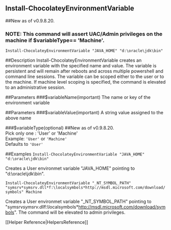 ## Install-ChocolateyEnvironmentVariable
##New as of v0.9.8.20.
### NOTE: This command will assert UAC/Admin privileges on the machine if $variableType== 'Machine'.  
  
`Install-ChocolateyEnvironmentVariable "JAVA_HOME" "d:\oracle\jdk\bin"`  
  
##Description
Install-ChocolateyEnvironmentVariable creates an environment variable 
with the specified name and value. The variable is persistent and 
will remain after reboots and across multiple powershell and command 
line sessions. The variable can be scoped either to the user or to 
the machine. If machine level scoping is specified, the command is 
elevated to an administrative session.
  
##Parameters
###$variableName(important)
The name or key of the environment variable

##Parameters
###$variableValue(important)
A string value assigned to the above name
  
###$variableType(optional)
##New as of v0.9.8.20.  
Pick only one : 'User' or 'Machine'  
Example: `'User'` or `'Machine'`  
Defaults to `'User'`
  
##Examples
`Install-ChocolateyEnvironmentVariable "JAVA_HOME" "d:\oracle\jdk\bin"`

Creates a User environmet variable "JAVA_HOME" pointing to "d:\oracle\jdk\bin".
  
`Install-ChocolateyEnvironmentVariable "_NT_SYMBOL_PATH" "symsrv*symsrv.dll*f:\localsymbols*http://msdl.microsoft.com/download/symbols" Machine`  

Creates a User environmet variable "_NT_SYMBOL_PATH" pointing to "symsrv*symsrv.dll*f:\localsymbols*http://msdl.microsoft.com/download/symbols". 
The command will be elevated to admin privileges.
  
[[Helper Reference|HelpersReference]]  